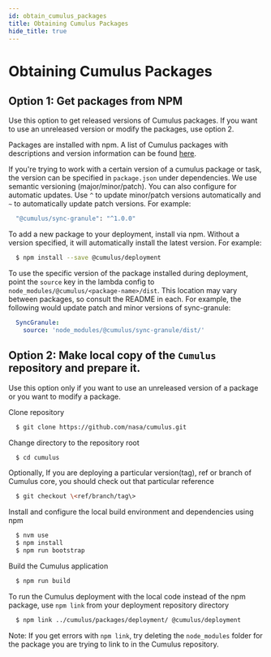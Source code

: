 ```yaml
---
id: obtain_cumulus_packages
title: Obtaining Cumulus Packages
hide_title: true
---
```


# Obtaining Cumulus Packages

## Option 1: Get packages from NPM

Use this option to get released versions of Cumulus packages. If you want to use an unreleased version or modify the packages, use option 2.

Packages are installed with npm. A list of Cumulus packages with descriptions and version information can be found [here](https://www.npmjs.com/org/cumulus).

If you're trying to work with a certain version of a cumulus package or task, the version can be specified in `package.json` under dependencies. We use semantic versioning (major/minor/patch). You can also configure for automatic updates. Use `^` to update minor/patch versions automatically and `~` to automatically update patch versions. For example:

```bash
  "@cumulus/sync-granule": "^1.0.0"
```

To add a new package to your deployment, install via npm. Without a version specified, it will automatically install the latest version. For example:

```bash
  $ npm install --save @cumulus/deployment
```

To use the specific version of the package installed during deployment, point the `source` key in the lambda config to `node_modules/@cumulus/<package-name>/dist`. This location may vary between packages, so consult the README in each. For example, the following would update patch and minor versions of sync-granule:

```yaml
  SyncGranule:
    source: 'node_modules/@cumulus/sync-granule/dist/'
```

## Option 2: Make local copy of the `Cumulus` repository and prepare it.

Use this option only if you want to use an unreleased version of a package or you want to modify a package.

Clone repository

```bash
  $ git clone https://github.com/nasa/cumulus.git
```

Change directory to the repository root

```bash
  $ cd cumulus
```

Optionally, If you are deploying a particular version(tag), ref or branch of Cumulus core, you should check out that particular reference

```bash
  $ git checkout \<ref/branch/tag\>
```

Install and configure the local build environment and dependencies using npm

```bash
  $ nvm use
  $ npm install
  $ npm run bootstrap
```

Build the Cumulus application

```bash
  $ npm run build
```

To run the Cumulus deployment with the local code instead of the npm package, use `npm link` from your deployment repository directory

```bash
  $ npm link ../cumulus/packages/deployment/ @cumulus/deployment
```

Note: If you get errors with `npm link`, try deleting the `node_modules` folder for the package you are trying to link to in the Cumulus repository.
